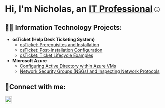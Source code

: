 <h1>Hi, I'm Nicholas, an <a href="https://linkedin.com/in/nicholas-townes">IT Professional</a>☺</h1>

<h2>👨‍💻 Information Technology Projects:</h2>

- <b>osTicket (Help Desk Ticketing System)</b>
  - [osTicket: Prerequisites and Installation](https://github.com/nicktownes/osticket-prereqs)
  - [osTicket: Post-Installation Configuration](https://github.com/nicktownes/post-install-config)
  - [osTicket: Ticket Lifecycle Examples](https://github.com/nicktownes/ticket-lifecycle)
- <b>Microsoft Azure</b>
  - [Configuring Active Directory within Azure VMs](https://github.com/nicktownes/configure-ad)
  - [Network Security Groups (NSGs) and Inspecting Network Protocols](https://github.com/nicktownes/azure-network-protocols)

<h2>🤳Connect with me:</h2>

[<img align="left" alt="Josh | LinkedIn" width="22px" src="https://cdn.jsdelivr.net/npm/simple-icons@v3/icons/linkedin.svg" />][linkedin]

[linkedin]: https://linkedin.com/in/nicholas-townes
